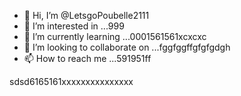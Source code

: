 - 👋 Hi, I’m @LetsgoPoubelle2111
- 👀 I’m interested in ...999
- 🌱 I’m currently learning ...0001561561xcxcxc
- 💞️ I’m looking to collaborate on ...fggfggffgfgfgdgh
- 📫 How to reach me ...591951ff

<!---
LetsgoPoubelle2111/LetsgoPoubelle2111 is a ✨ special ✨ repository because its `README.md` (this file) appears on your GitHub profile.
You can click the Preview link to take a look at your changes.vvvv
--->
sdsd6165161xxxxxxxxxxxxxxx
